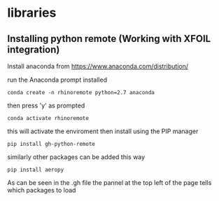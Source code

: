 # libraries


## Installing python remote (Working with XFOIL integration)

Install anaconda from https://www.anaconda.com/distribution/

run the Anaconda prompt installed

```conda create -n rhinoremote python=2.7 anaconda```

then press 'y' as prompted 

```conda activate rhinoremote```

this will activate the enviroment then install using the PIP manager 

```pip install gh-python-remote```

similarly other packages can be added this way 

```pip install aeropy```

As can be seen in the .gh file the pannel at the top left of the page tells which packages to load 
